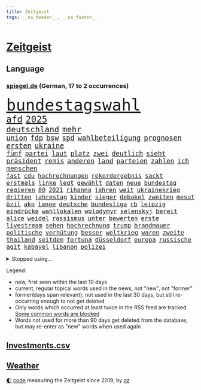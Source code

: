 ```yaml
---
title: Zeitgeist
tags: __no_header__, __no_footer__
---
```


# [Zeitgeist](https://oliz.io/zeitgeist/)

## Language

<h3><a href="https://www.spiegel.de" target="_blank">spiegel.de</a> (German, 17 to 2 occurrences)</h3>
<p style="font-family:monospace">
<span style="font-size:32pt"><a href="news_links.html#bundestagswahl" class="current">bundestagswahl</a></span>
<br>
<span style="font-size:18pt"><a href="news_links.html#afd" class="current">afd</a></span>
<span style="font-size:18pt"><a href="news_links.html#2025" class="current">2025</a></span>
<br>
<span style="font-size:16pt"><a href="news_links.html#deutschland" class="current">deutschland</a></span>
<span style="font-size:16pt"><a href="news_links.html#mehr" class="current">mehr</a></span>
<br>
<span style="font-size:14pt"><a href="news_links.html#union" class="current">union</a></span>
<span style="font-size:14pt"><a href="news_links.html#fdp" class="current">fdp</a></span>
<span style="font-size:14pt"><a href="news_links.html#bsw" class="current">bsw</a></span>
<span style="font-size:14pt"><a href="news_links.html#spd" class="current">spd</a></span>
<span style="font-size:14pt"><a href="news_links.html#wahlbeteiligung" class="new">wahlbeteiligung</a></span>
<span style="font-size:14pt"><a href="news_links.html#prognosen" class="current">prognosen</a></span>
<span style="font-size:14pt"><a href="news_links.html#ersten" class="current">ersten</a></span>
<span style="font-size:14pt"><a href="news_links.html#ukraine" class="current">ukraine</a></span>
<br>
<span style="font-size:13pt"><a href="news_links.html#fünf" class="current">fünf</a></span>
<span style="font-size:13pt"><a href="news_links.html#partei" class="current">partei</a></span>
<span style="font-size:13pt"><a href="news_links.html#laut" class="current">laut</a></span>
<span style="font-size:13pt"><a href="news_links.html#platz" class="current">platz</a></span>
<span style="font-size:13pt"><a href="news_links.html#zwei" class="current">zwei</a></span>
<span style="font-size:13pt"><a href="news_links.html#deutlich" class="current">deutlich</a></span>
<span style="font-size:13pt"><a href="news_links.html#sieht" class="current">sieht</a></span>
<span style="font-size:13pt"><a href="news_links.html#präsident" class="current">präsident</a></span>
<span style="font-size:13pt"><a href="news_links.html#remis" class="current">remis</a></span>
<span style="font-size:13pt"><a href="news_links.html#anderen" class="current">anderen</a></span>
<span style="font-size:13pt"><a href="news_links.html#land" class="current">land</a></span>
<span style="font-size:13pt"><a href="news_links.html#parteien" class="current">parteien</a></span>
<span style="font-size:13pt"><a href="news_links.html#zahlen" class="current">zahlen</a></span>
<span style="font-size:13pt"><a href="news_links.html#ich" class="current">ich</a></span>
<span style="font-size:13pt"><a href="news_links.html#menschen" class="current">menschen</a></span>
<br>
<span style="font-size:12pt"><a href="news_links.html#fast" class="current">fast</a></span>
<span style="font-size:12pt"><a href="news_links.html#cdu" class="current">cdu</a></span>
<span style="font-size:12pt"><a href="news_links.html#hochrechnungen" class="new">hochrechnungen</a></span>
<span style="font-size:12pt"><a href="news_links.html#rekordergebnis" class="new">rekordergebnis</a></span>
<span style="font-size:12pt"><a href="news_links.html#sackt" class="current">sackt</a></span>
<span style="font-size:12pt"><a href="news_links.html#erstmals" class="current">erstmals</a></span>
<span style="font-size:12pt"><a href="news_links.html#linke" class="current">linke</a></span>
<span style="font-size:12pt"><a href="news_links.html#legt" class="current">legt</a></span>
<span style="font-size:12pt"><a href="news_links.html#gewählt" class="current">gewählt</a></span>
<span style="font-size:12pt"><a href="news_links.html#daten" class="current">daten</a></span>
<span style="font-size:12pt"><a href="news_links.html#neue" class="current">neue</a></span>
<span style="font-size:12pt"><a href="news_links.html#bundestag" class="current">bundestag</a></span>
<span style="font-size:12pt"><a href="news_links.html#regieren" class="current">regieren</a></span>
<span style="font-size:12pt"><a href="news_links.html#80" class="current">80</a></span>
<span style="font-size:12pt"><a href="news_links.html#2021" class="current">2021</a></span>
<span style="font-size:12pt"><a href="news_links.html#rihanna" class="current">rihanna</a></span>
<span style="font-size:12pt"><a href="news_links.html#jahren" class="current">jahren</a></span>
<span style="font-size:12pt"><a href="news_links.html#weit" class="current">weit</a></span>
<span style="font-size:12pt"><a href="news_links.html#ukrainekrieg" class="current">ukrainekrieg</a></span>
<span style="font-size:12pt"><a href="news_links.html#dritten" class="current">dritten</a></span>
<span style="font-size:12pt"><a href="news_links.html#jahrestag" class="current">jahrestag</a></span>
<span style="font-size:12pt"><a href="news_links.html#kinder" class="current">kinder</a></span>
<span style="font-size:12pt"><a href="news_links.html#sieger" class="current">sieger</a></span>
<span style="font-size:12pt"><a href="news_links.html#debakel" class="current">debakel</a></span>
<span style="font-size:12pt"><a href="news_links.html#zweiten" class="current">zweiten</a></span>
<span style="font-size:12pt"><a href="news_links.html#mesut" class="new">mesut</a></span>
<span style="font-size:12pt"><a href="news_links.html#özil" class="new">özil</a></span>
<span style="font-size:12pt"><a href="news_links.html#akp" class="new">akp</a></span>
<span style="font-size:12pt"><a href="news_links.html#lange" class="current">lange</a></span>
<span style="font-size:12pt"><a href="news_links.html#deutsche" class="current">deutsche</a></span>
<span style="font-size:12pt"><a href="news_links.html#bundesliga" class="current">bundesliga</a></span>
<span style="font-size:12pt"><a href="news_links.html#rb" class="current">rb</a></span>
<span style="font-size:12pt"><a href="news_links.html#leipzig" class="current">leipzig</a></span>
<span style="font-size:12pt"><a href="news_links.html#eindrücke" class="current">eindrücke</a></span>
<span style="font-size:12pt"><a href="news_links.html#wahllokalen" class="new">wahllokalen</a></span>
<span style="font-size:12pt"><a href="news_links.html#wolodymyr" class="current">wolodymyr</a></span>
<span style="font-size:12pt"><a href="news_links.html#selenskyj" class="current">selenskyj</a></span>
<span style="font-size:12pt"><a href="news_links.html#bereit" class="current">bereit</a></span>
<span style="font-size:12pt"><a href="news_links.html#alice" class="current">alice</a></span>
<span style="font-size:12pt"><a href="news_links.html#weidel" class="current">weidel</a></span>
<span style="font-size:12pt"><a href="news_links.html#rassismus" class="current">rassismus</a></span>
<span style="font-size:12pt"><a href="news_links.html#unter" class="current">unter</a></span>
<span style="font-size:12pt"><a href="news_links.html#bewerten" class="current">bewerten</a></span>
<span style="font-size:12pt"><a href="news_links.html#erste" class="current">erste</a></span>
<span style="font-size:12pt"><a href="news_links.html#livestream" class="current">livestream</a></span>
<span style="font-size:12pt"><a href="news_links.html#sehen" class="current">sehen</a></span>
<span style="font-size:12pt"><a href="news_links.html#hochrechnung" class="new">hochrechnung</a></span>
<span style="font-size:12pt"><a href="news_links.html#trump" class="current">trump</a></span>
<span style="font-size:12pt"><a href="news_links.html#brandmauer" class="current">brandmauer</a></span>
<span style="font-size:12pt"><a href="news_links.html#politische" class="current">politische</a></span>
<span style="font-size:12pt"><a href="news_links.html#verhütung" class="new">verhütung</a></span>
<span style="font-size:12pt"><a href="news_links.html#besser" class="current">besser</a></span>
<span style="font-size:12pt"><a href="news_links.html#weltkrieg" class="current">weltkrieg</a></span>
<span style="font-size:12pt"><a href="news_links.html#waren" class="current">waren</a></span>
<span style="font-size:12pt"><a href="news_links.html#zweite" class="current">zweite</a></span>
<span style="font-size:12pt"><a href="news_links.html#thailand" class="current">thailand</a></span>
<span style="font-size:12pt"><a href="news_links.html#seitdem" class="current">seitdem</a></span>
<span style="font-size:12pt"><a href="news_links.html#fortuna" class="current">fortuna</a></span>
<span style="font-size:12pt"><a href="news_links.html#düsseldorf" class="current">düsseldorf</a></span>
<span style="font-size:12pt"><a href="news_links.html#europa" class="current">europa</a></span>
<span style="font-size:12pt"><a href="news_links.html#russische" class="current">russische</a></span>
<span style="font-size:12pt"><a href="news_links.html#agit" class="new">agit</a></span>
<span style="font-size:12pt"><a href="news_links.html#kabayel" class="new">kabayel</a></span>
<span style="font-size:12pt"><a href="news_links.html#libanon" class="current">libanon</a></span>
<span style="font-size:12pt"><a href="news_links.html#polizei" class="current">polizei</a></span>
</p>
<details>
<summary>Stopped using...</summary>
<p class="former" style="font-size:12pt">
14(1585) 75(1585) nachfolge(1585) bayerns(1584) geschlossen(1584) 100000(1583) 6(1583) gelegt(1583) welle(1583) bisherige(1582) energien(1582) razzia(1582) skandal(1582) volker(1582) 22(1581) lager(1581) mordes(1581) wichtigste(1581) christoph(1580) gestartet(1580) verurteilte(1580) gemeldet(1579) maßnahme(1579) 26(1578) aufnahmen(1578) bidens(1578) flugzeuge(1578) illegalen(1578) klubs(1578) strafen(1578) verschiedene(1578) englische(1577) entgegen(1577) ermöglichen(1577) gereist(1577) meldete(1577) nachruf(1577) publikum(1577) software(1577) erfahrungen(1576) fahrt(1576) obama(1576) opposition(1576) polizeieinsatz(1576) sinkt(1576) vorwurf(1576) 400(1575) entschädigung(1575) erinnerungen(1575) kamera(1575) niederländische(1575) sicherheitsbehörden(1575) theater(1575) 2022(1574) anwälte(1574) beschimpft(1574) geholt(1574) george(1574) käufer(1574) oliver(1574) vermeiden(1574) versuchte(1574) babys(1573) bestehen(1573) blieben(1573) forderte(1573) san(1573) beginnen(1572) dürften(1572) innenministerium(1572) plädiert(1572) allianz(1571) armut(1571) frachter(1571) wachstum(1571) bull(1570) beiträge(1569) nutzte(1569) besuchen(1568) absage(1567) ausbau(1567) geschossen(1567) heil(1567) schnellen(1566) drängen(1564) spaß(1564) tiefen(1564) fit(1563) streitet(1563) kommende(1562) auflagen(1561) olympische(1561) empfängt(1557) einschätzung(1556) kooperation(1556) landete(1555) steffen(1555) einkommen(1546) iranischen(1546) retter(1546) staatlichen(1540) geblieben(1537) überfall(1532) überfordert(1530) ungewöhnlichen(1521) rakete(1520) rache(1519) sammeln(1519) last(1518) wetterdienst(1489) expräsidenten(1454) belästigung(1450) zusammenbruch(1438) carlos(1437) mitverantwortlich(1396) verlag(1393) durchbruch(1355) jahresende(1337) anführer(1326) kuriose(1278) king(1251) schlafen(1246) ungewöhnliche(1194) ausgeben(1184) tradition(1165) seltene(1157) brennt(1150) öffentlichrechtlichen(1147) geheimdienst(1146) verschwinden(1123) schwieriger(1113) fake(1106) helikopter(1102) ergeben(1101) einheit(1098) lücken(1066) nebenbei(1059) eingetroffen(1055) rezession(1051) fox(1041) spart(1041) crew(1033) klopp(1018) jack(1012) dahin(1004) titelverteidiger(982) irans(972) sexuell(968) zuwanderung(961) grün(957) revolution(930) einladung(908) vizekanzler(903) 05(899) tagelang(889) spionage(886) kommunikation(883) gerechtfertigt(878) versehen(852) parolen(848) ignoriert(842) schwarzer(837) ulm(816) ig(812) metall(812) einstige(804) kommentiert(796) 47(794) steigern(793) strafanzeige(791) reisende(790) gelegenheit(782) gekündigt(781) opfers(778) solcher(758) springen(753) alcaraz(745) chatgpt(745) leon(738) startups(734) filmen(729) georgien(726) brauche(722) zuckerberg(719) instituts(714) zogen(700) optionen(693) älteren(691) arbeitskräfte(682) sommerspielen(676) arten(668) zeuge(666) zurückgetreten(662) fisch(653) urlauber(652) trikot(648) erforscht(645) berühmtesten(636) diebstahl(634) seltsame(633) mohammed(626) sandra(611) unterschied(607) qualität(604) drastische(602) anschluss(600) verriet(594) vertreten(593) abends(590) benachteiligt(588) queere(586) quellen(586) preiserhöhung(584) warnungen(582) mutmaßliches(573) diskriminierung(568) forschern(560) froh(556) wegovy(556) albtraum(546) frank(543) ausnahmezustand(540) knie(539) us(530) technisch(519) spdgeneralsekretär(510) 76(508) nagel(504) attentäter(503) boeing(503) singen(500) ausbruch(497) duo(497) version(492) eröffnung(491) gravierenden(484) versuche(483) veröffentlichung(482) taucht(481) streifenwagen(479) tennisspieler(476) wilde(476) unterscheidet(472) damaskus(468) kilometern(468) interne(467) mancherorts(464) wild(459) mohammad(455) staatssekretärin(455) flensburg(454) positioniert(454) hamasmassaker(447) kulturszene(447) geiselnahme(444) gesichter(425) dubai(423) verspätung(420) vereidigt(419) catherine(418) heimischen(410) machtwechsel(409) huthis(405) giftige(404) huthimiliz(404) stürmt(404) anzugreifen(401) zurückgewiesen(401) luxemburg(398) erziehung(392) spekulationen(392) brandenburgischen(391) ruiniert(390) hollywoods(388) raumfahrt(388) seoul(387) spannend(386) emobilität(385) rüsten(384) siebzigerjahren(383) marken(377) reichsten(375) mittleren(372) dreharbeiten(369) rettete(368) abgewiesen(367) konzept(367) zurückziehen(367) zweieinhalb(366) macher(362) bunte(359) asien(357) gesichtet(356) strategische(353) zerlegt(352) weichen(351) blau(349) fertig(348) riesiger(344) sabine(343) klette(341) 58(340) bewerben(340) lüge(340) bedankt(338) seltsamen(338) auslöser(337) entlang(335) legten(335) tvshow(334) fehlern(331) höchstwert(329) major(329) ali(328) fing(328) philosophie(328) verurteilter(326) kaputt(325) bundesland(324) halbzeit(324) bundesstaaten(322) singapur(320) abgrund(316) fastfoodkette(315) lieder(315) verdächtig(314) km/h(313) iga(311) świątek(311) rügen(309) zusätzlichen(309) getreten(308) entlassung(303) ernannt(303) tennisspielerin(302) boykottieren(301) escooter(301) objekt(301) verschleppten(301) louis(299) schlimmsten(299) billionen(298) zehntausend(298) lachgas(295) toren(294) hunderttausenden(292) ostküste(291) sparkurs(291) ernstfall(290) düstere(287) häufen(287) rechnung(287) römische(287) wahlkampfauftritt(286) ausfall(284) christopher(283) aufhebung(282) europäischer(279) besuchte(278) attackierte(277) nadal(277) rafael(277) wandel(277) stephen(276) attentats(275) anlegen(270) bande(270) asche(267) kugeln(266) populär(265) begleitung(263) spielerinnen(261) buhlt(260) rutschen(260) vorteile(260) weltkriegs(260) einsätze(259) mitstreiter(258) stiegen(256) grünenvorsitzende(255) meisterin(254) kulturschaffende(250) mächtig(250) umständen(250) vorgeschichte(250) hilton(249) jubel(247) alassad(246) kreisen(246) wählte(246) zelebriert(246) ältesten(246) grand(245) kryptowährungen(244) matthew(244) beschweren(242) vergaß(242) franken(241) kurse(239) stationen(239) mitleid(238) blitzeinschlag(237) erobern(237) kreative(235) sätzen(234) fassung(233) komplex(232) beschleunigt(231) reichste(228) hurrikan(227) mob(227) sprangen(227) 28jähriger(226) bitcoin(226) kurioser(226) donau(225) feuert(225) bleibe(223) vorsichtig(223) weltraum(223) diesel(222) nuri(222) sprengung(222) strategien(222) autounfall(221) umgesetzt(220) müdigkeit(219) winslet(219) hollywoodstars(218) gewaltvorwürfen(215) ausgewertet(214) mcdonald's(212) 38jährige(211) gefilmt(211) music(210) externe(209) militärexperte(209) mittelschicht(209) rico(207) untergrund(206) erkrankungen(205) zweijähriger(205) präsidentschaft(204) richtungen(204) sparkasse(204) ran(203) inlandsgeheimdienst(202) zerstörten(202) merkt(200) siebte(200) geurteilt(198) waggon(198) ausgeschieden(196) follower(196) pennsylvania(196) kriselnde(195) fritz(194) gewütet(194) muhammad(193) secret(192) drehen(191) bundesnetzagentur(188) ausbrechen(187) stechen(187) wettert(187) jemen(186) konkret(186) symbole(186) absolviert(185) kripo(185) 36jährige(184) momentan(184) scheiterten(184) redete(183) schau(182) baschar(181) verfolgungsjagd(180) befeuert(178) datum(178) geheimen(178) geknackt(177) verhängen(177) dhl(176) mittag(176) rückschläge(176) schadstoffe(176) konzernchef(174) unterirdische(174) astronomie(172) kalifornischen(172) erfunden(171) zeitreise(171) maduro(170) preisgeld(170) nicolás(169) venezuelas(169) gange(168) karlsruher(168) ozempic(168) gianni(165) grausiger(165) infantino(165) poesie(165) begleiter(164) ohrfeige(164) tvrechte(164) danny(163) nämlich(163) unterbringung(163) jährlichen(162) khan(162) straflager(162) weiterarbeiten(162) hob(161) schlimmeres(161) 48jährige(160) drohender(160) kapitol(160) ahmad(159) kapital(159) bezichtigt(156) nick(156) plante(156) sahen(156) state(156) cem(155) geschaffen(155) özdemir(155) stromversorgung(154) ungewissen(154) organisierte(153) polizeikräfte(153) südlibanon(153) harren(152) müde(152) aken(151) osaka(151) galaxy(150) gesetzes(150) betreuen(148) speziellen(148) stücke(148) bezwingt(147) ratlos(147) recherchen(147) code(146) einnahmen(146) feuerpause(146) versteckte(146) öltanker(146) inneren(145) lehramt(145) mine(145) verlängerte(145) ausprobieren(144) wolfsburger(144) verrückte(143) prominenter(142) telegram(142) festgehalten(141) fremder(141) aleksandar(140) bernhard(139) hofiert(139) sonderermittler(139) tausendmal(139) olivenöl(138) pamela(138) zeitung(138) überstand(138) befragten(137) einkaufen(137) kaufprämie(137) blume(136) brantner(136) größtem(135) diktatur(134) wirtschaftlichen(134) auslaufen(133) liebesbrief(133) saintgermain(133) u(133) verliehen(132) barnier(131) biathlon(131) diktators(131) schlüssel(131) böden(130) erschütternde(130) oligarchen(130) echtes(129) räumte(128) altersgruppe(127) doppelpack(127) fotografin(126) goretzka(126) podest(126) rollstuhlfahrer(126) saisonsieg(126) studiert(126) verteidigungsausgaben(126) denke(125) weh(125) kräften(124) astronomen(123) paula(123) 182(122) geladen(122) rasante(122) veranstaltungen(122) libanesische(121) überwachungskamera(121) antónio(120) dateien(120) guterres(120) raphael(120) ruinen(120) südlich(120) unogeneralsekretär(120) exemplar(119) intervention(119) roger(119) bereist(118) edward(118) reichten(118) zulasten(118) strände(117) söders(116) warriors(116) cdukandidat(115) grünenchefin(115) umdenken(115) debattieren(114) fokussieren(114) stellungen(114) vorsorglich(114) we(114) entdeckten(113) prognostiziert(113) städtchen(112) dimensionen(111) houston(111) weltuntergang(111) amtsantritt(110) mcdonald’s(110) aggressiver(109) bindung(109) hotelbrand(109) klassenzimmer(109) knochen(109) lebensgefährliche(109) paderborn(108) dubaischokolade(107) kurskorrektur(107) süßigkeit(107) traditionellen(107) waffenarsenal(107) vereint(106) aussuchen(105) korruptionsvorwürfen(105) verhinderten(105) watzke(105) beschränken(104) branchenverband(104) flügel(104) miersch(104) bundestagsabgeordneten(103) elektroschrott(103) erkennbar(103) erneuerbaren(103) sancta(103) zustände(103) krankmeldung(102) pfalz(102) sprüchen(102) alleinerziehende(101) gelockt(101) costner(100) meteorologen(100) naiv(100) ausgezahlt(99) aussetzung(99) costar(99) mussolini(99) radikal(99) schulsystem(99) versicherungen(99) zusagen(99) ausziehen(97) energieagentur(97) kochbuch(97) psychiatrischen(97) arztes(96) beobachtungen(96) bürgern(96) mehrkosten(96) historikerin(95) künftiger(95) schröpfen(95) abgelehnt(94) überholen(94) gesänge(93) islamischer(93) jinping(93) lys(93) unfällen(93) wunschzettel(93) fsv(92) joseph(92) succession(92) amorim(91) beer(91) deportieren(91) schnellsten(91) ausstellung(90) millionenbetrag(90) singles(90) angehört(89) dreesen(89) emails(89) festnahm(89) hochschule(89) prowestlichen(89) umgebracht(89) kopfüber(88) wirtschaftsgipfel(88) wohnungstür(88) aiwanger(87) computerprogramm(87) schienen(87) skistar(87) staatsverschuldung(87) vermieter(87) besitzerin(86) matratze(86) mitzumischen(86) pyrotechnik(86) ruhen(86) schauspielstar(86) schwierigsten(86) unglaublichen(86) überfallen(86) 137(85) alkoholmissbrauch(85) buschfeuer(85) einreiseregeln(85) entschlossen(85) filmstar(85) heimatbesuch(85) nutzern(85) trickbetrüger(85) öffentlichrechtliche(85) ausländischer(84) blaupause(84) bush(84) schläft(84) schönen(84) teppich(84) bizarr(83) matrix(83) orleans(83) schräge(83) soccer(83) wechseljahre(83) wundern(83) dienste(82) elektronische(82) funkt(82) leibwächter(82) nahtlos(82) proiranischen(82) provisorische(82) rallye(82) sánchez(82) ungebremst(82) hantierte(81) sauberer(81) schulsport(81) überrollte(81) cox(80) formuliert(80) macrons(80) schlauer(80) schmuck(80) polizeieinsätze(79) alfred(78) barfuß(78) elektroantrieb(78) kürzen(78) liz(78) packen(78) töne(78) wirtschaftsfragen(78) wunderbar(78) endspurt(77) funde(77) mangelhafte(77) puerto(77) renaissance(77) steinwurf(77) weiterkommen(77) luftverkehr(76) satt(76) schusswaffe(76) uskongress(76) vereidigung(76) facebookmutterkonzern(75) ferne(75) gaël(75) gejagt(75) hegen(75) regierungsparteien(75) sportuhren(75) süße(75) abschiedsrede(74) cornelia(74) eystudie(74) festung(74) herrmann(74) illegales(74) mahnende(74) royale(74) rüstung(74) turbulente(74) entlassene(73) gestrichen(73) schotte(73) veranstaltungsort(73) erstaunlicher(72) exaußenminister(72) feder(72) verfassungswidriger(72) bischöfin(71) elternhaus(71) epa(71) kilometerhoch(71) museen(71) pompeji(71) raste(71) relativiert(71) silvesternacht(71) verurteilen(71) weisheit(71) annektieren(70) befürchteten(70) karriereplattform(70) repräsentantenhaus(70) schweinfurt(70) tarifbeschäftigten(70) tatwerkzeug(70) usrepräsentantenhaus(70) windpark(70) amtierende(69) domenico(69) gasindustrie(69) klarheit(69) preissteigerung(69) verheerende(69) 57(68) alive(68) boxlegende(68) explorer(68) helga(68) sexiest(68) voranbringen(68) abholung(67) fire(67) gerangel(67) report(67) wal(67) 27jährigen(66) arbeitsgericht(66) bestürzung(66) erbarmen(66) geklagt(66) stärkung(66) tropfen(66) exrafterroristin(65) inszenierungen(65) luftalarm(65) motive(65) trio(65) afdparteitag(64) oscarverleihung(64) verzögerungen(64) ausstattung(63) benedikt(63) ehrlichen(63) erosion(63) früherkennung(63) geheimnisvollen(63) indikator(63) nachgewiesen(63) reedereien(63) spiegelbildungsnewsletter(63) unterdrückte(63) weltbühne(63) chipkonzern(62) halsschmerzen(62) intendantin(62) lockern(62) nordische(62) raketenangriffe(62) serienvergewaltiger(62) fasziniert(61) krankheitserreger(61) mcconaughey(61) medizinstudium(61) sammelte(61) direktmandate(60) ernannter(60) gesundheitsministerin(60) global(60) lenkrad(60) universums(60) antisemitischem(59) bergleute(59) gleisen(59) grohs(59) konkurrentinnen(59) stilfontein(59) tumor(59) wecken(59) zurückhaltender(59) aufbruchstimmung(58) ausgelesen(58) box(58) einstecken(58) elektrosuv(58) gelockert(58) liter(58) sehkraft(58) baumgart(57) feyenoord(57) jungunternehmen(57) maul(57) ruben(57) weihnachtsmarkt(57) alkoholsucht(56) einserabitur(56) floskel(56) fußballwelt(56) günstiges(56) konklave(56) nordstreampipelines(56) seniorin(56) wissenschaftlern(56) angebunden(55) begreifen(55) conor(55) geige(55) geleakt(55) hungerstreik(55) kommunizieren(55) mcgregor(55) recherche(55) unfair(55) 40000(54) genügend(54) konkurrent(54) machthabern(54) twitch(54) inseln(53) metachef(53) ratschläge(53) schacht(53) falschaussage(52) hedgefondsmanager(52) hindern(52) klassischer(52) runder(52) schier(52) sicherheitsprobleme(52) siebzigerjahre(52) soziologin(52) spiekeroog(52) dickicht(51) disstrack(51) einmalig(51) like(51) nüchtern(51) rockband(51) universal(51) weigern(51) beschwert(50) boomen(50) geiger(50) handyverbote(50) neureuther(50) sportstars(50) vinzenz(50) zwischenfällen(50) ärztliche(50) übergangsweise(50) abwerfen(49) beleben(49) geheimdienstchef(49) limousine(49) tommy(49) verschleiß(49) 2034(48) fahrverbot(48) georgischen(48) kreuzbandriss(48) philologenverband(48) reichensteuer(48) showdown(48) basteln(47) beruflichem(47) bewusstlos(47) fahrradfahrer(47) handel(47) kollidierte(47) megastadt(47) rückkehrer(47) schädlicher(47) sukyeol(47) symptomen(47) verhandlung(47) yoon(47) adidas(46) alphamännchen(46) anschuldigung(46) ausrufung(46) mogelpackung(46) salzburger(46) siebenmal(46) wortlaut(46) abgesichert(45) amrum(45) begnadigung(45) coburg(45) föhr(45) heiligabend(45) mikrobiologe(45) norweger(45) produktionen(45) snapchat(45) stoppten(45) brugger(44) bytedance(44) starkes(44) syrern(44) windenergie(44) wirtschaftsministerium(44) bundesinnenministerium(43) genötigt(43) jahrgänge(43) pensionär(43) wahlkampfstrategie(43) amazongründer(42) dunkelsten(42) erdöl(42) kriegsrechts(42) zeremonie(42) autokonzerne(41) basiert(41) dauerzustand(41) erbeuten(41) mysteriöser(41) willkürlich(41) erbeutet(40) frauenumkleide(40) gittens(40) hasskriminalität(40) kylie(40) übergangsminister(40) begab(39) chefcoach(39) fußballweltmeisterschaft(39) lockte(39) rücknahme(39) ökostrom(39) bundesligaspiel(38) demütigung(38) eingefädelt(38) footballstar(38) füllen(38) nöten(38) politikwechsel(38) reiste(38) bauern(37) grünenabgeordneter(37) spionageverdacht(37) sterbenden(37) übergangsregierung(37) ausreichend(36) aussagt(36) betonen(36) exfdpminister(36) law(36) premierministers(36) präsent(36) skrupellose(36) verstörende(36) weihnachtsbaum(36) überstehen(36) behinderung(35) bulgarien(35) hot(35) solch(35) unterschlupf(35) gase(34) innovationen(34) schutzstatus(34) weckten(34) aufzuhören(33) vergiftet(33) vorsorge(33) überbietet(33) 55jährige(32) androhung(32) chemiewaffen(32) freeland(32) hopkins(32) hybriden(32) damaliger(31) gewährt(31) importiert(31) lunch(31) superreiche(31) verbrannt(31) winterkorn(31) abzocke(30) gestreamt(30) unbekanntem(30) atomausstieg(29) gegenspieler(29) gruß(29) ostdeutschen(29) schreckmoment(29) best(28) eingeschlafen(28) feuerwehrleute(28) modularen(28) treu(28) darlehen(27) demenz(27) hochtouren(27) parteispendentracker(27) salman(27) verkaufsverbot(27) beliebtes(26) oligarchie(26) archiv(25) ausscheiden(25) eingesammelt(25) einigt(25) partys(25) seelsorge(25) vorreiter(25) abgebrannt(24) magdeburger(24) reuters(24) rührende(24) sessellift(24) theorien(24) abgeschirmt(23) bo(23) islamist(23) kopfschütteln(23) woanders(23) 33000(22) dreierkoalition(22) machenschaften(22) premierministerin(22) sechzigerjahren(22) spritpreise(22) beerdigungen(21) laura(21) podcastfolge(21) wintersturm(21) einzuhegen(20) heart(20) innsbruck(20) persönlichkeiten(20) skirennfahrer(20) systematische(20) verbannen(20) abgesetzten(19) călin(19) dicke(19) ernte(19) eröffnungsfeier(19) georgescu(19) klassen(19) neujahrsbotschaft(19) rumänischen(19) schlesinger(19) selbstversuch(19) sicherheitsvorkehrungen(19) versetzt(19) wütende(19) zigarette(19) beschimpfungen(18) durchsuchten(18) personenschutz(18) 6000(17) entsprechender(17) epische(17) objekten(17) regionalen(17) schauspielstars(17) umlaufbahn(17) durchwachsen(16) gesundheitsexpertin(16) hilary(16) kimodellen(16) kultstatus(16) routine(16) starlink(16) vorstandsmitglieder(16) abbruch(15) dominierten(15) gesunden(15) schlichtungsstelle(15) tankers(15) verhaftung(15) zeige(15) gegnerin(14) uskapitol(14) veröffentlichten(14) dänischer(13) melbourne(13) missionen(13) vereinzelt(13) vietnam(13) disput(12) engagiert(12) faktenchecks(12) feiermeile(12) frontmann(12) giftig(12) großspenden(12) hassrede(12) hotspots(12) institutionalisierte(12) ukrainehilfe(12) zurückgelassene(12) buchstaben(11) edgar(11) gesunde(11) harmonisch(11) umtausch(11)
</p>
</details>
<p>Legend:
<ul>
<li><span class="new">new</span>, first seen within the last 10 days</li>
<li><span class="current">current</span>, regular topical words used in the news, not "new", not "former"</li>
<li><span class="former">former(days span relevant)</span>, not used in the last 30 days, but still re-occurring enough to not get deleted</li>
<li>Only words which occurred at least twice in the RSS feed are tracked. <a href="language/filters.py">Some common words are blocked</a></li>
<li>Words not used for more than 90 days get deleted from the database, but may re-enter as "new" words when used again</li>
</ul>
</p>

## [Investments](investments.html)[.csv](investments.csv)

## [Weather](weather.html)

<footer>
<a href="javascript:toggleTheme()" class="nav">🌓</a>
<a href="https://github.com/ooz/zeitgeist">code</a> measuring the Zeitgeist since 2019, by <a href="https://oliz.io">oz</a>
</footer>
